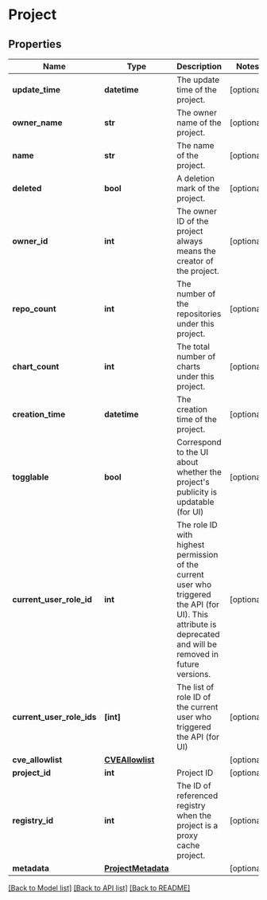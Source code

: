 # Project


## Properties
Name | Type | Description | Notes
------------ | ------------- | ------------- | -------------
**update_time** | **datetime** | The update time of the project. | [optional] 
**owner_name** | **str** | The owner name of the project. | [optional] 
**name** | **str** | The name of the project. | [optional] 
**deleted** | **bool** | A deletion mark of the project. | [optional] 
**owner_id** | **int** | The owner ID of the project always means the creator of the project. | [optional] 
**repo_count** | **int** | The number of the repositories under this project. | [optional] 
**chart_count** | **int** | The total number of charts under this project. | [optional] 
**creation_time** | **datetime** | The creation time of the project. | [optional] 
**togglable** | **bool** | Correspond to the UI about whether the project&#39;s publicity is  updatable (for UI) | [optional] 
**current_user_role_id** | **int** | The role ID with highest permission of the current user who triggered the API (for UI).  This attribute is deprecated and will be removed in future versions. | [optional] 
**current_user_role_ids** | **[int]** | The list of role ID of the current user who triggered the API (for UI) | [optional] 
**cve_allowlist** | [**CVEAllowlist**](CVEAllowlist.md) |  | [optional] 
**project_id** | **int** | Project ID | [optional] 
**registry_id** | **int** | The ID of referenced registry when the project is a proxy cache project. | [optional] 
**metadata** | [**ProjectMetadata**](ProjectMetadata.md) |  | [optional] 

[[Back to Model list]](../README.md#documentation-for-models) [[Back to API list]](../README.md#documentation-for-api-endpoints) [[Back to README]](../README.md)


